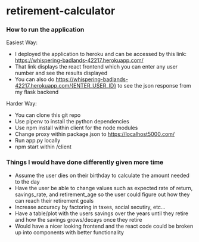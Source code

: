 # retirement-calculator

### How to run the application

Easiest Way:
- I deployed the application to heroku and can be accessed by this link: https://whispering-badlands-42217.herokuapp.com/
- That link displays the react frontend which you can enter any user number and see the results displayed
- You can also do https://whispering-badlands-42217.herokuapp.com/{ENTER_USER_ID} to see the json response from my flask backend

Harder Way:
- You can clone this git repo
- Use pipenv to install the python dependencies 
- Use npm install within client for the node modules
- Change proxy within package.json to https://localhost5000.com/
- Run app.py locally 
- npm start within /client 

### Things I would have done differently given more time
- Assume the user dies on their birthday to calculate the amount needed to the day
- Have the user be able to change values such as expected rate of return, savings_rate, and retirement_age so the user could figure out how they can reach their retirement goals 
- Increase accuracy by factoring in taxes, social secutiry, etc...
- Have a table/plot with the users savings over the years until they retire and how the savings grows/decays once they retire
- Would have a nicer looking frontend and the react code could be broken up into components with better functionality


